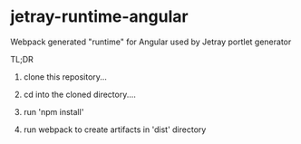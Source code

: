 # jetray-runtime-angular
Webpack generated "runtime" for Angular used by Jetray portlet generator

TL;DR

1. clone this repository...

2. cd into the cloned directory....

3. run 'npm install'

4. run webpack to create artifacts in 'dist' directory


